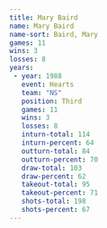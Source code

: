 ```yaml
---
title: Mary Baird
name: Mary Baird
name-sort: Baird, Mary
games: 11
wins: 3
losses: 8
years:
 - year: 1988
   event: Hearts
   team: "NS"
   position: Third
   games: 11
   wins: 3
   losses: 8
   inturn-total: 114
   inturn-percent: 64
   outturn-total: 84
   outturn-percent: 70
   draw-total: 103
   draw-percent: 62
   takeout-total: 95
   takeout-percent: 71
   shots-total: 198
   shots-percent: 67
---
```

